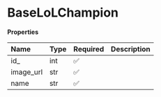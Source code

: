 # BaseLoLChampion

**Properties**

| Name      | Type | Required | Description |
| :-------- | :--- | :------- | :---------- |
| id\_      | int  | ✅       |             |
| image_url | str  | ✅       |             |
| name      | str  | ✅       |             |

<!-- This file was generated by liblab | https://liblab.com/ -->
